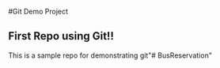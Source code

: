 #Git Demo Project
## First Repo using Git!!

This is a sample repo for demonstrating git"# BusReservation" 
